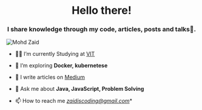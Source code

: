 <h1 style="text-align: center;"> Hello there!</h1>
<h3 align="center">I share knowledge through my code, articles, posts and talks💙️.</h3>

<p align="left"> <img src="https://komarev.com/ghpvc/?username=Mohd-ZaidCode&label=Profile%20views&color=0e75b6&style=flat" alt="Mohd Zaid" /> </p>

- 👨‍💻 I’m currently Studying at [VIT](https://vitbhopal.ac.in/)

- 🌱 I’m exploring  **Docker, kubernetese**

- 📝 I write articles on [Medium](https://medium.com/@zaidiswriting)

- 💬 Ask me about **Java, JavaScript, Problem Solving**

- 📫 How to reach me *zaidiscoding@gmail.com**

